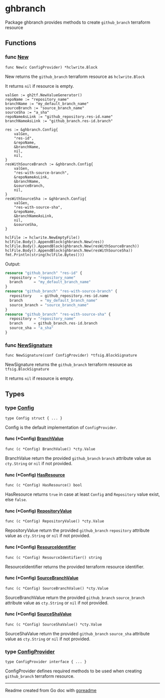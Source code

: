 # ghbranch

Package ghbranch provides methods to create `github_branch` terraform resource

## Functions

### func [New](./resource.go#L11)

`func New(c ConfigProvider) *hclwrite.Block`

New returns the `github_branch` terraform resource as `hclwrite.Block`

It returns `nil` if resource is empty.

```golang
valGen := gh2tf.NewValueGenerator()
repoName := "repository_name"
branchName := "my_default_branch_name"
sourceBranch := "source_branch_name"
sourceSha := "a_sha"
repoNameAsLink := "github_repository.res-id.name"
branchNameAsLink := "github_branch.res-id.branch"

res := &ghbranch.Config{
    valGen,
    "res-id",
    &repoName,
    &branchName,
    nil,
    nil,
}
resWithSourceBranch := &ghbranch.Config{
    valGen,
    "res-with-source-branch",
    &repoNameAsLink,
    &branchName,
    &sourceBranch,
    nil,
}
resWithSourceSha := &ghbranch.Config{
    valGen,
    "res-with-source-sha",
    &repoName,
    &branchNameAsLink,
    nil,
    &sourceSha,
}

hclFile := hclwrite.NewEmptyFile()
hclFile.Body().AppendBlock(ghbranch.New(res))
hclFile.Body().AppendBlock(ghbranch.New(resWithSourceBranch))
hclFile.Body().AppendBlock(ghbranch.New(resWithSourceSha))
fmt.Println(string(hclFile.Bytes()))
```

 Output:

```terraform
resource "github_branch" "res-id" {
  repository = "repository_name"
  branch     = "my_default_branch_name"
}
resource "github_branch" "res-with-source-branch" {
  repository    = github_repository.res-id.name
  branch        = "my_default_branch_name"
  source_branch = "source_branch_name"
}
resource "github_branch" "res-with-source-sha" {
  repository = "repository_name"
  branch     = github_branch.res-id.branch
  source_sha = "a_sha"
}
```

### func [NewSignature](./resource.go#L22)

`func NewSignature(conf ConfigProvider) *tfsig.BlockSignature`

NewSignature returns the `github_branch` terraform resource as `tfsig.BlockSignature`

It returns `nil` if resource is empty.

## Types

### type [Config](./config.go#L12)

`type Config struct { ... }`

Config is the default implementation of `ConfigProvider`.

#### func (*Config) [BranchValue](./config.go#L38)

`func (c *Config) BranchValue() *cty.Value`

BranchValue return the provided `github_branch` `branch` attribute value as `cty.String` or `nil` if not provided.

#### func (*Config) [HasResource](./config.go#L22)

`func (c *Config) HasResource() bool`

HasResource returns `true` in case at least `Config` and `Repository` value exist, else `false`.

#### func (*Config) [RepositoryValue](./config.go#L33)

`func (c *Config) RepositoryValue() *cty.Value`

RepositoryValue return the provided `github_branch` `repository` attribute value as `cty.String`
or `nil` if not provided.

#### func (*Config) [ResourceIdentifier](./config.go#L27)

`func (c *Config) ResourceIdentifier() string`

ResourceIdentifier returns the provided terraform resource identifier.

#### func (*Config) [SourceBranchValue](./config.go#L44)

`func (c *Config) SourceBranchValue() *cty.Value`

SourceBranchValue return the provided `github_branch` `source_branch` attribute value as `cty.String`
or `nil` if not provided.

#### func (*Config) [SourceShaValue](./config.go#L50)

`func (c *Config) SourceShaValue() *cty.Value`

SourceShaValue return the provided `github_branch` `source_sha` attribute value as `cty.String`
or `nil` if not provided.

### type [ConfigProvider](./config_provider.go#L6)

`type ConfigProvider interface { ... }`

ConfigProvider defines required methods to be used when creating `github_branch` terraform resource.

---
Readme created from Go doc with [goreadme](https://github.com/posener/goreadme)
